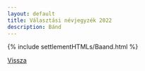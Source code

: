 ```yaml
---
layout: default
title: Választási névjegyzék 2022
description: Bánd
---
```


{% include settlementHTMLs/Baand.html %}

[Vissza](./)
